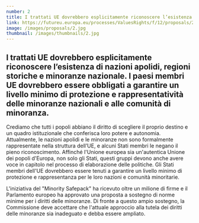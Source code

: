 ```yaml
---
number: 2
title: I trattati UE dovrebbero esplicitamente riconoscere l’esistenza di nazioni apolidi, regioni storiche e minoranze nazionale. I paesi membri UE dovrebbero essere obbligati a garantire un livello minimo di protezione e rappresentatività delle minoranze nazionali e alle comunità di minoranza. 
link: https://futureu.europa.eu/processes/ValuesRights/f/12/proposals/248953
image: /images/proposals/2.jpg
thumbnail: /images/thumbnails/2.jpg
---
```


## I trattati UE dovrebbero esplicitamente riconoscere __l’esistenza di nazioni apolidi__, regioni storiche e minoranze nazionale. I paesi membri UE dovrebbero essere obbligati a __garantire un livello minimo di protezione e rappresentatività__ delle minoranze nazionali e alle comunità di minoranza.

Crediamo che tutti i popoli abbiano il diritto di scegliere il proprio destino e un quadro istituzionale che conferisca loro potere e autonomia. Attualmente, le nazioni apolidi e le minoranze non sono formalmente rappresentate nella struttura dell’UE, e alcuni Stati membri le negano il pieno riconoscimento. Affinché l'Unione europea sia un'autentica Unione dei popoli d'Europa, non solo gli Stati, questi gruppi devono anche avere voce in capitolo nel processo di elaborazione delle politiche. Gli Stati membri dell'UE dovrebbero essere tenuti a garantire un livello minimo di protezione e rappresentanza per le loro nazioni e comunità minoritarie. 

L'iniziativa del "Minority Safepack" ha ricevuto oltre un milione di firme e il Parlamento europeo ha approvato una proposta a sostegno di norme minime per i diritti delle minoranze. Di fronte a questo ampio sostegno, la Commissione deve accettare che l'attuale approccio alla tutela dei diritti delle minoranze sia inadeguato e debba essere ampliato.
